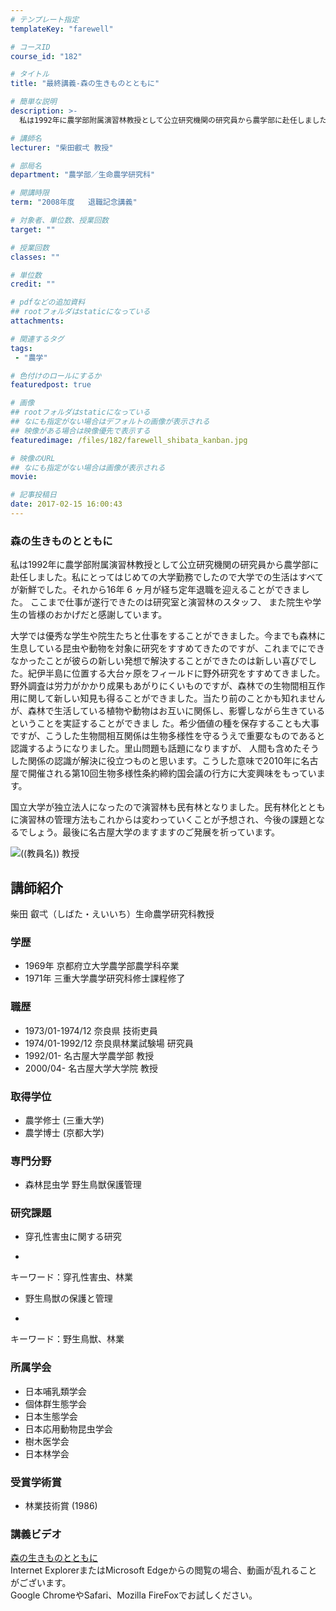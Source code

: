 ```yaml
---
# テンプレート指定
templateKey: "farewell"

# コースID
course_id: "182"

# タイトル
title: "最終講義-森の生きものとともに"

# 簡単な説明
description: >-
  私は1992年に農学部附属演習林教授として公立研究機関の研究員から農学部に赴任しました。私にとってはじめての大学勤務でしたので大学での生活はすべてが新鮮でした。それから16年 6 ヶ月が経ち定年退...

# 講師名
lecturer: "柴田叡弌 教授"

# 部局名
department: "農学部／生命農学研究科"

# 開講時限
term: "2008年度	退職記念講義"

# 対象者、単位数、授業回数
target: ""

# 授業回数
classes: ""

# 単位数
credit: ""

# pdfなどの追加資料
## rootフォルダはstaticになっている
attachments: 

# 関連するタグ
tags:
 - "農学"

# 色付けのロールにするか
featuredpost: true

# 画像
## rootフォルダはstaticになっている
## なにも指定がない場合はデフォルトの画像が表示される
## 映像がある場合は映像優先で表示する
featuredimage: /files/182/farewell_shibata_kanban.jpg

# 映像のURL
## なにも指定がない場合は画像が表示される
movie: 

# 記事投稿日
date: 2017-02-15 16:00:43
---
```



### 森の生きものとともに

私は1992年に農学部附属演習林教授として公立研究機関の研究員から農学部に赴任しました。私にとってはじめての大学勤務でしたので大学での生活はすべてが新鮮でした。それから16年 6 ヶ月が経ち定年退職を迎えることができました。 ここまで仕事が遂行できたのは研究室と演習林のスタッフ、 また院生や学生の皆様のおかげだと感謝しています。

大学では優秀な学生や院生たちと仕事をすることができました。今までも森林に生息している昆虫や動物を対象に研究をすすめてきたのですが、これまでにできなかったことが彼らの新しい発想で解決することができたのは新しい喜びでした。紀伊半島に位置する大台ヶ原をフィールドに野外研究をすすめてきました。野外調査は労力がかかり成果もあがりにくいものですが、森林での生物間相互作用に関して新しい知見も得ることができました。当たり前のことかも知れませんが、森林で生活している植物や動物はお互いに関係し、影響しながら生きているということを実証することができまし た。希少価値の種を保存することも大事ですが、こうした生物間相互関係は生物多様性を守るうえで重要なものであると 認識するようになりました。里山問題も話題になりますが、 人間も含めたそうした関係の認識が解決に役立つものと思います。こうした意味で2010年に名古屋で開催される第10回生物多様性条約締約国会議の行方に大変興味をもっています。

国立大学が独立法人になったので演習林も民有林となりました。民有林化とともに演習林の管理方法もこれからは変わっていくことが予想され、今後の課題となるでしょう。最後に名古屋大学のますますのご発展を祈っています。



![((教員名)) 教授](/files/182/s_shibata.jpg) 
## 講師紹介

柴田 叡弌（しばた・えいいち）生命農学研究科教授

### 学歴

* 1969年 京都府立大学農学部農学科卒業
* 1971年 三重大学農学研究科修士課程修了

### 職歴

* 1973/01-1974/12 奈良県 技術吏員
* 1974/01-1992/12 奈良県林業試験場 研究員
* 1992/01- 名古屋大学農学部 教授
* 2000/04- 名古屋大学大学院 教授

### 取得学位

* 農学修士 (三重大学)
* 農学博士 (京都大学)

### 専門分野

* 森林昆虫学 野生鳥獣保護管理

### 研究課題

* 穿孔性害虫に関する研究
-
キーワード：穿孔性害虫、林業


* 野生鳥獣の保護と管理
-
キーワード：野生鳥獣、林業


### 所属学会

* 日本哺乳類学会
* 個体群生態学会
* 日本生態学会
* 日本応用動物昆虫学会
* 樹木医学会
* 日本林学会

### 受賞学術賞

* 林業技術賞 (1986)


<h3>講義ビデオ</h3>
<p>
<a href="https://nuvideo.media.nagoya-u.ac.jp/embed/260c2f376049120d898f89adf98bb1d3e428656a" target="blank">森の生きものとともに</a>
<br>Internet ExplorerまたはMicrosoft Edgeからの閲覧の場合、動画が乱れることがございます。
<br>Google ChromeやSafari、Mozilla FireFoxでお試しください。
</p>